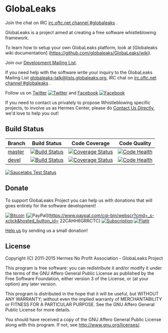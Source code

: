 # GlobaLeaks

Join the chat on IRC [irc.oftc.net channel #globaleaks](https://irc.lc/OFTC/globaleaks/GL_github_user) .

GlobaLeaks is a project aimed at creating a free software whistleblowing framework.

To learn how to setup your own GlobaLeaks platform, look at [Globaleaks wiki documentation] (https://github.com/globaleaks/GlobaLeaks/wiki).

Join our [Development Mailing List](https://lists.ghserv.net/mailman/listinfo/globaleaks-dev).

If you need help with the software write your inquiry to the GlobaLeaks Mailing List [globaleaks-talk@lists.globaleaks.org](https://lists.ghserv.net/mailman/listinfo/globaleaks-talk), IRC chat on [irc.oftc.net channel #globaleaks](https://irc.lc/OFTC/globaleaks/GL_github_user) .

Follow us on [Twitter](https://twitter.com/globaleaks) [![Twitter](http://i.imgur.com/wWzX9uB.png)](https://twitter.com/globaleaks) and [Facebook](https://www.facebook.com/globaleaks) [![Facebook](http://i.imgur.com/fep1WsG.png)](https://www.facebook.com/globaleaks)

If you need to contact us privately to propose Whistleblowing specific projects, to involve us as Hermes Center, please do [Contact Us Directly](http://logioshermes.org/home/about-mission/contacts/), we'd love to help you out!

## Build Status
| Branch | Build Status | Code Coverage | Code Quality
| ------------- |:-------------:|:-------------:|:-------------:|
| [master](https://github.com/globaleaks/GlobaLeaks/tree/master) | [![Build Status](https://travis-ci.org/globaleaks/GlobaLeaks.svg?branch=master)](http://travis-ci.org/globaleaks/GlobaLeaks) | [![Coverage Status](https://coveralls.io/repos/globaleaks/GlobaLeaks/badge.svg?branch=master)](https://coveralls.io/r/globaleaks/GlobaLeaks?branch=master) | [![Code Health](https://landscape.io/github/globaleaks/GlobaLeaks/master/landscape.svg)](https://landscape.io/github/globaleaks/GlobaLeaks/master)
| [devel](https://github.com/globaleaks/GlobaLeaks/tree/devel) | [![Build Status](https://travis-ci.org/globaleaks/GlobaLeaks.svg?branch=devel)](http://travis-ci.org/globaleaks/GlobaLeaks) | [![Coverage Status](https://coveralls.io/repos/globaleaks/GlobaLeaks/badge.svg?branch=devel)](https://coveralls.io/r/globaleaks/GlobaLeaks?branch=devel) | [![Code Health](https://landscape.io/github/globaleaks/GlobaLeaks/devel/landscape.svg)](https://landscape.io/github/globaleaks/GlobaLeaks/devel)

[![Saucelabs Test Status](https://saucelabs.com/browser-matrix/globaleaks.svg)](https://saucelabs.com/u/globaleaks)

## Donate
To support GlobaLeaks Project you can help us with donations that will goes entirely for the software development!

[![Bitcoin](https://bitpay.com/img/donate-button.svg)](https://www.globaleaks.org/bitcoin.html) [![PayPal](https://www.paypalobjects.com/en_US/i/btn/x-click-butcc-donate.gif)](https://www.paypal.com/cgi-bin/webscr?cmd=_s-xclick&hosted_button_id= 22CAHH6GRRCTC)  [![Subscription](https://www.paypalobjects.com/en_US/i/btn/btn_subscribeCC_LG.gif)](https://globaleaks.org/paypal.html)  [![Flattr](http://api.flattr.com/button/flattr-badge-large.png)](https://flattr.com/submit/auto?user_id=GlobaLeaks&url=https://github.com/globaleaks/globaleaks&title=GlobaLeaks&language=en&tags=github&category=software)

[Help us](http://logioshermes.org/home/about-mission/support-us/) by sending us a small donation!

## License
Copyright (C) 2011-2015 Hermes No Profit Association - GlobaLeaks Project

This program is free software: you can redistribute it and/or modify it under
the terms of the GNU Affero General Public License as published by the Free
Software Foundation, either version 3 of the License, or (at your option) any
later version.

This program is distributed in the hope that it will be useful, but WITHOUT
ANY WARRANTY; without even the implied warranty of MERCHANTABILITY or FITNESS
FOR A PARTICULAR PURPOSE. See the GNU Affero General Public License for more
details.

You should have received a copy of the GNU Affero General Public License along
with this program. If not, see http://www.gnu.org/licenses/.

